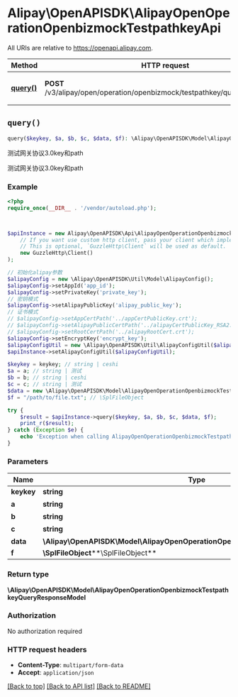 # Alipay\OpenAPISDK\AlipayOpenOperationOpenbizmockTestpathkeyApi

All URIs are relative to https://openapi.alipay.com.

Method | HTTP request | Description
------------- | ------------- | -------------
[**query()**](AlipayOpenOperationOpenbizmockTestpathkeyApi.md#query) | **POST** /v3/alipay/open/operation/openbizmock/testpathkey/query/{keykey}/{a} | 测试网关协议3.0key和path


## `query()`

```php
query($keykey, $a, $b, $c, $data, $f): \Alipay\OpenAPISDK\Model\AlipayOpenOperationOpenbizmockTestpathkeyQueryResponseModel
```

测试网关协议3.0key和path

测试网关协议3.0key和path

### Example

```php
<?php
require_once(__DIR__ . '/vendor/autoload.php');



$apiInstance = new Alipay\OpenAPISDK\Api\AlipayOpenOperationOpenbizmockTestpathkeyApi(
    // If you want use custom http client, pass your client which implements `GuzzleHttp\ClientInterface`.
    // This is optional, `GuzzleHttp\Client` will be used as default.
    new GuzzleHttp\Client()
);

// 初始化alipay参数
$alipayConfig = new \Alipay\OpenAPISDK\Util\Model\AlipayConfig();
$alipayConfig->setAppId('app_id');
$alipayConfig->setPrivateKey('private_key');
// 密钥模式
$alipayConfig->setAlipayPublicKey('alipay_public_key');
// 证书模式
// $alipayConfig->setAppCertPath('../appCertPublicKey.crt');
// $alipayConfig->setAlipayPublicCertPath('../alipayCertPublicKey_RSA2.crt');
// $alipayConfig->setRootCertPath('../alipayRootCert.crt');
$alipayConfig->setEncryptKey('encrypt_key');
$alipayConfigUtil = new \Alipay\OpenAPISDK\Util\AlipayConfigUtil($alipayConfig);
$apiInstance->setAlipayConfigUtil($alipayConfigUtil);

$keykey = keykey; // string | ceshi
$a = a; // string | 测试
$b = b; // string | ceshi
$c = c; // string | 测试
$data = new \Alipay\OpenAPISDK\Model\AlipayOpenOperationOpenbizmockTestpathkeyQueryModel(); // \Alipay\OpenAPISDK\Model\AlipayOpenOperationOpenbizmockTestpathkeyQueryModel
$f = "/path/to/file.txt"; // \SplFileObject

try {
    $result = $apiInstance->query($keykey, $a, $b, $c, $data, $f);
    print_r($result);
} catch (Exception $e) {
    echo 'Exception when calling AlipayOpenOperationOpenbizmockTestpathkeyApi->query: ', $e->getMessage(), PHP_EOL;
}
```

### Parameters

Name | Type | Description  | Notes
------------- | ------------- | ------------- | -------------
 **keykey** | **string**| ceshi |
 **a** | **string**| 测试 |
 **b** | **string**| ceshi | [optional]
 **c** | **string**| 测试 | [optional]
 **data** | **\Alipay\OpenAPISDK\Model\AlipayOpenOperationOpenbizmockTestpathkeyQueryModel**|  | [optional]
 **f** | **\SplFileObject****\SplFileObject**|  | [optional]

### Return type

**\Alipay\OpenAPISDK\Model\AlipayOpenOperationOpenbizmockTestpathkeyQueryResponseModel**

### Authorization

No authorization required

### HTTP request headers

- **Content-Type**: `multipart/form-data`
- **Accept**: `application/json`

[[Back to top]](#) [[Back to API list]](../../README.md#api-endpoints)
[[Back to README]](../../README.md)

